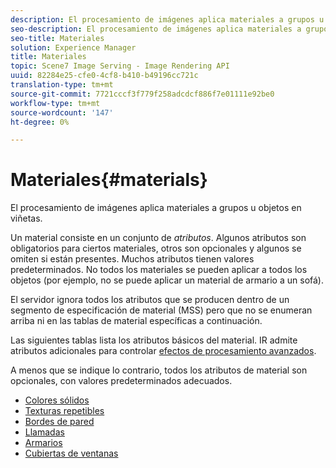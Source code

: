 ```yaml
---
description: El procesamiento de imágenes aplica materiales a grupos u objetos en viñetas.
seo-description: El procesamiento de imágenes aplica materiales a grupos u objetos en viñetas.
seo-title: Materiales
solution: Experience Manager
title: Materiales
topic: Scene7 Image Serving - Image Rendering API
uuid: 82284e25-cfe0-4cf8-b410-b49196cc721c
translation-type: tm+mt
source-git-commit: 7721cccf3f779f258adcdcf886f7e01111e92be0
workflow-type: tm+mt
source-wordcount: '147'
ht-degree: 0%

---
```



# Materiales{#materials}

El procesamiento de imágenes aplica materiales a grupos u objetos en viñetas.

Un material consiste en un conjunto de *atributos*. Algunos atributos son obligatorios para ciertos materiales, otros son opcionales y algunos se omiten si están presentes. Muchos atributos tienen valores predeterminados. No todos los materiales se pueden aplicar a todos los objetos (por ejemplo, no se puede aplicar un material de armario a un sofá).

El servidor ignora todos los atributos que se producen dentro de un segmento de especificación de material (MSS) pero que no se enumeran arriba ni en las tablas de material específicas a continuación.

Las siguientes tablas lista los atributos básicos del material. IR admite atributos adicionales para controlar [efectos de procesamiento avanzados](../../../../../../ir-api/http-protocol/image-rendering-api-ref/c-ir-http-protocol-ref/c-ir-http-protocol-syntax-and-features/c-ir-advanced-render-effects/c-ir-advanced-render-effects.md#concept-bf8b6d8460244b9cacc7f4a3df4c5281).

A menos que se indique lo contrario, todos los atributos de material son opcionales, con valores predeterminados adecuados.

* [Colores sólidos](r-ir-solid-colors.md)
* [Texturas repetibles](r-ir-repeatable-textures.md)
* [Bordes de pared](r-ir-wall-borders.md)
* [Llamadas](r-ir-decals.md)
* [Armarios](r-ir-cabinets.md)
* [Cubiertas de ventanas](r-ir-window-coverings.md)
